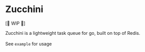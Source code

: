 # Zucchini

[🚧 WIP 🚧]

Zucchini is a lightweight task queue for go, built on top of Redis.
<br/><br/>
See `example` for usage
